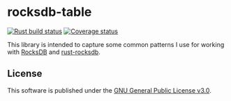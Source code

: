 # rocksdb-table

[![Rust build status](https://img.shields.io/github/actions/workflow/status/travisbrown/rocksdb-store/ci.yaml?branch=main)](https://github.com/travisbrown/rocksdb-store/actions)
[![Coverage status](https://img.shields.io/codecov/c/github/travisbrown/rocksdb-store/main.svg)](https://codecov.io/github/travisbrown/rocksdb-store)

This library is intended to capture some common patterns I use for working with [RocksDB][rocksdb]
and [rust-rocksdb][rust-rocksdb].

## License

This software is published under the [GNU General Public License v3.0][gplv3].

[gplv3]: https://www.gnu.org/licenses/gpl-3.0.en.html
[rocksdb]: https://rocksdb.org
[rust-rocksdb]: https://github.com/rust-rocksdb/rust-rocksdb

